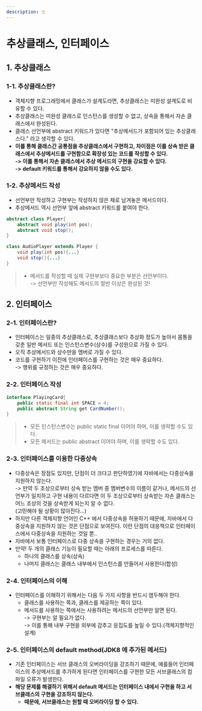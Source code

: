 ```yaml
---
description: 스
---
```


# 추상클래스, 인터페이스

## 1. 추상클래스

### 1-1. 추상클래스란?

* 객체지향 프로그래밍에서 클래스가 설계도라면, 추상클래스는 미완성 설계도로 비유할 수 있다.
* 추상클래스는 미완성 클래스로 인스턴스를 생성할 수 없고, 상속을 통해서 자손 클래스에서 완성된다.
* 클래스 선언부에 abstract 키워드가 있다면 "추상메서드가 포함되어 있는 추상클래스다." 라고 생각할 수 있다.
* **이를 통해 클래스간 공통점을 추상클래스에서 구현하고, 차이점은 이를 상속 받은 클래스에서 추상메서드를 구현함으로 확장성 있는 코드를 작성할 수 있다.**\
  **-> 이를 통해서 자손 클래스에서 추상 메서드의 구현을 강요할 수 있다.**\
  **-> default 키워드를 통해서 강요하지 않을 수도 있다.**

### **1-2. 추상메서드 작성**

* 선언부만 작성하고 구현부는 작성하지 않은 채로 남겨놓은 메서드이다.
* 추상메서드 역시 선언부 앞에 abstract 키워드를 붙여야 한다.

```java
abstract class Player{
	abstract void play(int pos);
	abstract void stop();
}

class AudioPlayer extends Player {
	void play(int pos){...}
	void stop(){...}
}

```

> * 메서드를 작성할 때 실제 구현부보다 중요한 부분은 선언부이다.\
>   \-> 선언부만 작성해도 메서드의 절반 이상은 완성된 것!

## 2. 인터페이스

### 2-1. 인터페이스란?

* 인터페이스는 일종의 추상클래스로, 추상클래스보다 추상화 정도가 높아서 몸통을 갖춘 일반 메서드 또는 인스턴스변수(상수)를 구성원으로 가질 수 있다.
* 오직 추상메서드와 상수만을 멤버로 가질 수 있다.&#x20;
* 코드를 구현하기 이전에 인터페이스를 구현하는 것은 매우 중요하다. \
  \-> 행위를 규정하는 것은 매우 중요하다.&#x20;

### 2-2. 인터페이스 작성

```java
interface PlayingCard{
	public static final int SPACE = 4;
	public abstract String get CardNumber();
}
```

> * 모든 인스턴스변수는 public static final 이어야 하며, 이를 생략할 수도 있다.
> * 모든 메서드는 public abstract 이어야 하며, 이를 생략할 수도 있다.

### 2-3. 인터페이스를 이용한 다중상속

* 다중상속은 장점도 있지만, 단점이 더 크다고 판단하였기에 자바에서는 다중상속을 지원하지 않는다.\
  \-> 만약 두 조상으로부터 상속 받는 멤버 중 멤버변수의 이름이 같거나, 메서드의 선언부가 일치하고 구현 내용이 다르다면 이 두 조상으로부터 상속받는 자손 클래스는 어느 조상의 것을 상속받게 되는지 알 수 없다.\
  (고민해야 될 상황이 많아진다...)
* 하지만 다른 객체지향 언어인 C++ 에서 다중상속을 허용하기 때문에, 자바에서 다중상속을 지원하지 않는 것은 단점으로 보여진다. 이런 단점의 대응책으로 인터페이스에서 다중상속을 지원하는 것일 뿐..
* 자바에서 보통 인터페이스로 다중 상속을 구현하는 경우는 거의 없다.
* 만약! 두 개의 클래스 기능이 필요할 때는 아래의 프로세스를 따른다.
  * 하나의 클래스를 상속(상속)
  * 나머지 클래스는 클래스 내부에서 인스턴스를 만들어서 사용한다(합성)

### 2-4. 인터페이스의 이해

* 인터페이스를 이해하기 위해서는 다음 두 가지 사항을 반드시 염두해야 한다.
  * 클래스를 사용하는 쪽과, 클래스를 제공하는 쪽이 있다.
  * 메서드를 사용하는 쪽에서는 사용하려는 메서드의 선언부만 알면 된다.\
    \-> 구현부는 알 필요가 없다.\
    \-> 이를 통해 내부 구현을 외부에 감추고 응집도를 높일 수 있다.(객체지향적인 설계)

### 2-5. 인터페이스의 default method(JDK8 에 추가된 메서드)

* 기존 인터페이스는 서브 클래스의 오버라이딩을 강조하기 때문에, 예를들어 인터페이스의 추상메서드를 추가하게 된다면 인터페이스를 구현한 모든 서브클래스의 컴파일 오류가 발생한다.&#x20;
* **해당 문제를 해결하기 위해서 default 메서드는 인터페이스 내에서 구현을 하고 서브클래스의 구현을 강조하지 않는다.**&#x20;
  * **때문에, 서브클래스는 원할 때 오버라이딩 할 수 있다.**

